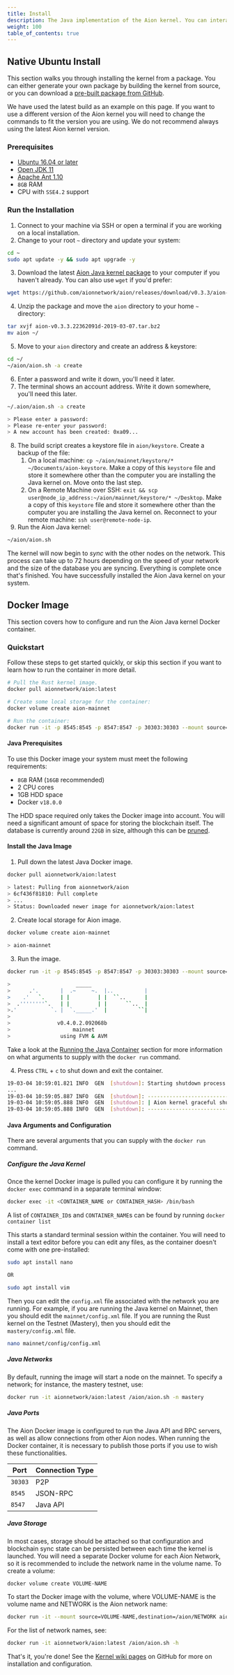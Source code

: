 ```yaml
---
title: Install
description: The Java implementation of the Aion kernel. You can interact with this kernel directly through the JSON RPC or Protobuff API layers. Further documentation regarding the kernel can be found on the Aion Java Kernel GitHub repository at https://github.com/aionnetwork/aion
weight: 100
table_of_contents: true
---
```


## Native Ubuntu Install

This section walks you through installing the kernel from a package. You can either generate your own package by building the kernel from source, or you can download a [pre-built package from GitHub](https://github.com/aionnetwork/aion/releases).

We have used the latest build as an example on this page. If you want to use a different version of the Aion kernel you will need to change the commands to fit the version you are using. We do not recommend always using the latest Aion kernel version.

### Prerequisites

- [Ubuntu 16.04 or later](http://releases.ubuntu.com/16.04/)
- [Open JDK 11](https://download.java.net/java/GA/jdk11/13/GPL/openjdk-11.0.1_linux-x64_bin.tar.gz)
- [Apache Ant 1.10](http://ant.apache.org/bindownload.cgi)
- `8GB` RAM
- CPU with `SSE4.2` support

### Run the Installation

1. Connect to your machine via SSH or open a terminal if you are working on a local installation.
2. Change to your root `~` directory and update your system:

```bash
cd ~
sudo apt update -y && sudo apt upgrade -y
```

3. Download the latest [Aion Java kernel package](https://github.com/aionnetwork/aion/releases) to your computer if you haven't already. You can also use `wget` if you'd prefer:

```bash
wget https://github.com/aionnetwork/aion/releases/download/v0.3.3/aion-v0.3.3.22362091d-2019-03-07.tar.bz2
```

4. Unzip the package and move the `aion` directory to your home `~` directory:

```bash
tar xvjf aion-v0.3.3.22362091d-2019-03-07.tar.bz2
mv aion ~/
```

5. Move to your `aion` directory and create an address & keystore:

```bash
cd ~/
~/aion/aion.sh -a create
```

6. Enter a password and write it down, you'll need it later.
7. The terminal shows an account address. Write it down somewhere, you'll need this later.

```bash
~/.aion/aion.sh -a create

> Please enter a password:
> Please re-enter your password:
> A new account has been created: 0xa09...
```

8. The build script creates a keystore file in `aion/keystore`. Create a backup of the file:
   1. On a local machine: `cp ~/aion/mainnet/keystore/* ~/Documents/aion-keystore`. Make a copy of this `keystore` file and store it somewhere other than the computer you are installing the Java kernel on. Move onto the last step.
   2. On a Remote Machine over SSH: `exit && scp user@node_ip_address:~/aion/mainnet/keystore/* ~/Desktop`. Make a copy of this `keystore` file and store it somewhere other than the computer you are installing the Java kernel on. Reconnect to your remote machine: `ssh user@remote-node-ip`.
9. Run the Aion Java kernel:

```bash
~/aion/aion.sh
```

The kernel will now begin to _sync_ with the other nodes on the network. This process can take up to 72 hours depending on the speed of your network and the size of the database you are syncing. Everything is complete once that's finished. You have successfully installed the Aion Java kernel on your system.

## Docker Image

This section covers how to configure and run the Aion Java kernel Docker container.

### Quickstart

Follow these steps to get started quickly, or skip this section if you want to learn how to run the container in more detail.

```bash
# Pull the Rust kernel image.
docker pull aionnetwork/aion:latest

# Create some local storage for the container:
docker volume create aion-mainnet

# Run the container:
docker run -it -p 8545:8545 -p 8547:8547 -p 30303:30303 --mount source=aion-mainnet,destination=/aion/mainnet aionnetwork/aion:latest
```

#### Java Prerequisites

To use this Docker image your system must meet the following requirements:

- `8GB` RAM (`16GB` recommended)
- 2 CPU cores
- 1GB HDD space
- Docker `v18.0.0`

The HDD space required only takes the Docker image into account. You will need a significant amount of space for storing the blockchain itself. The database is currently around `22GB` in size, although this can be [pruned](https://github.com/aionnetwork/aion/wiki/Database#state-database-pruning).

#### Install the Java Image

1. Pull down the latest Java Docker image.

```bash
docker pull aionnetwork/aion:latest

> latest: Pulling from aionnetwork/aion
> 6cf436f81810: Pull complete
> ...
> Status: Downloaded newer image for aionnetwork/aion:latest
```

2. Create local storage for Aion image.

```bash
docker volume create aion-mainnet

> aion-mainnet
```

3. Run the image.

```bash
docker run -it -p 8545:8545 -p 8547:8547 -p 30303:30303 --mount source=aion-mainnet,destination=/aion/mainnet aionnetwork/aion:latest

>                     _____
>      .'.       |  .~     ~.  |..          |
>    .'   `.     | |         | |  ``..      |
>  .''''''''`.   | |         | |      ``..  |
>.'           `. |  `._____.'  |          ``|
>
>               v0.4.0.2.092068b
>                    mainnet
>                using FVM & AVM
```

Take a look at the [Running the Java Container](#section-running-the-java-container) section for more information on what arguments to supply with the `docker run` command.

4. Press `CTRL` + `c` to shut down and exit the container.

```bash
19-03-04 10:59:01.821 INFO  GEN  [shutdown]: Starting shutdown process...
...
19-03-04 10:59:05.887 INFO  GEN  [shutdown]: ---------------------------------------------
19-03-04 10:59:05.888 INFO  GEN  [shutdown]: | Aion kernel graceful shutdown successful! |
19-03-04 10:59:05.888 INFO  GEN  [shutdown]: ---------------------------------------------
```

#### Java Arguments and Configuration

There are several arguments that you can supply with the `docker run` command.

##### Configure the Java Kernel

Once the kernel Docker image is pulled you can configure it by running the `docker exec` command in a separate terminal window:

```bash
docker exec -it <CONTAINER_NAME or CONTAINER_HASH> /bin/bash
```

A list of `CONTAINER_ID`s and `CONTAINER_NAME`s can be found by running `docker container list`

This starts a standard terminal session within the container. You will need to install a text editor before you can edit any files, as the container doesn't come with one pre-installed:

```bash
sudo apt install nano

OR

sudo apt install vim
```

Then you can edit the `config.xml` file associated with the network you are running. For example, if you are running the Java kernel on Mainnet, then you should edit the `mainnet/config.xml` file. If you are running the Rust kernel on the Testnet (Mastery), then you should edit the `mastery/config.xml` file.

```bash
nano mainnet/config/config.xml
```

##### Java Networks

By default, running the image will start a node on the mainnet. To specify a network; for instance, the mastery testnet, use:

```bash
docker run -it aionnetwork/aion:latest /aion/aion.sh -n mastery
```

##### Java Ports

The Aion Docker image is configured to run the Java API and RPC servers, as well as allow connections from other Aion nodes. When running the Docker container, it is necessary to publish those ports if you use to wish these functionalities.

| Port | Connection Type |
| ---- | ------- |
| `30303` | P2P |
| `8545` | JSON-RPC |
| `8547` | Java API |

##### Java Storage

In most cases, storage should be attached so that configuration and blockchain sync state can be persisted between each time the kernel is launched. You will need a separate Docker volume for each Aion Network, so it is recommended to include the network name in the volume name. To create a volume:

```bash
docker volume create VOLUME-NAME
```

To start the Docker image with the volume, where VOLUME-NAME is the volume name and NETWORK is the Aion network name:

```bash
docker run -it --mount source=VOLUME-NAME,destination=/aion/NETWORK aionnetwork/aion:latest ./aion.sh -n NETWORK
```

For the list of network names, see:

```bash
docker run -it aionnetwork/aion:latest /aion/aion.sh -h
```

That's it, you're done! See the [Kernel wiki pages](https://github.com/aionnetwork/aion/wiki/Installation) on GitHub for more on installation and configuration.

